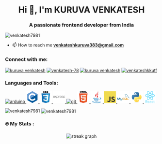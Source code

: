 <h1 align="center">Hi 👋, I'm KURUVA VENKATESH</h1>
<h3 align="center">A passionate frontend developer from India</h3>

<p align="left"> <img src="https://komarev.com/ghpvc/?username=venkatesh7981&label=Profile%20views&color=0e75b6&style=flat" alt="venkatesh7981" /> </p>

- 📫 How to reach me **venkateshkuruva383@gmail.com**

<h3 align="left">Connect with me:</h3>
<p align="left">
<a href="https://linkedin.com/in/kuruva venkatesh" target="blank"><img align="center" src="https://raw.githubusercontent.com/rahuldkjain/github-profile-readme-generator/master/src/images/icons/Social/linked-in-alt.svg" alt="kuruva venkatesh" height="30" width="40" /></a>
<a href="https://www.codechef.com/users/venkatesh-78" target="blank"><img align="center" src="https://cdn.jsdelivr.net/npm/simple-icons@3.1.0/icons/codechef.svg" alt="venkatesh-78" height="30" width="40" /></a>
<a href="https://www.leetcode.com/kuruva venkatesh" target="blank"><img align="center" src="https://raw.githubusercontent.com/rahuldkjain/github-profile-readme-generator/master/src/images/icons/Social/leet-code.svg" alt="kuruva venkatesh" height="30" width="40" /></a>
<a href="https://auth.geeksforgeeks.org/user/venkateshkkutf" target="blank"><img align="center" src="https://raw.githubusercontent.com/rahuldkjain/github-profile-readme-generator/master/src/images/icons/Social/geeks-for-geeks.svg" alt="venkateshkkutf" height="30" width="40" /></a>
</p>

<h3 align="left">Languages and Tools:</h3>
<p align="left"> <a href="https://www.arduino.cc/" target="_blank" rel="noreferrer"> <img src="https://cdn.worldvectorlogo.com/logos/arduino-1.svg" alt="arduino" width="40" height="40"/> </a> <a href="https://www.cprogramming.com/" target="_blank" rel="noreferrer"> <img src="https://raw.githubusercontent.com/devicons/devicon/master/icons/c/c-original.svg" alt="c" width="40" height="40"/> </a> <a href="https://www.w3schools.com/css/" target="_blank" rel="noreferrer"> <img src="https://raw.githubusercontent.com/devicons/devicon/master/icons/css3/css3-original-wordmark.svg" alt="css3" width="40" height="40"/> </a> <a href="https://expressjs.com" target="_blank" rel="noreferrer"> <img src="https://raw.githubusercontent.com/devicons/devicon/master/icons/express/express-original-wordmark.svg" alt="express" width="40" height="40"/> </a> <a href="https://git-scm.com/" target="_blank" rel="noreferrer"> <img src="https://www.vectorlogo.zone/logos/git-scm/git-scm-icon.svg" alt="git" width="40" height="40"/> </a> <a href="https://www.w3.org/html/" target="_blank" rel="noreferrer"> <img src="https://raw.githubusercontent.com/devicons/devicon/master/icons/html5/html5-original-wordmark.svg" alt="html5" width="40" height="40"/> </a> <a href="https://www.java.com" target="_blank" rel="noreferrer"> <img src="https://raw.githubusercontent.com/devicons/devicon/master/icons/java/java-original.svg" alt="java" width="40" height="40"/> </a> <a href="https://developer.mozilla.org/en-US/docs/Web/JavaScript" target="_blank" rel="noreferrer"> <img src="https://raw.githubusercontent.com/devicons/devicon/master/icons/javascript/javascript-original.svg" alt="javascript" width="40" height="40"/> </a> <a href="https://www.mysql.com/" target="_blank" rel="noreferrer"> <img src="https://raw.githubusercontent.com/devicons/devicon/master/icons/mysql/mysql-original-wordmark.svg" alt="mysql" width="40" height="40"/> </a> <a href="https://www.python.org" target="_blank" rel="noreferrer"> <img src="https://raw.githubusercontent.com/devicons/devicon/master/icons/python/python-original.svg" alt="python" width="40" height="40"/> </a> <a href="https://reactjs.org/" target="_blank" rel="noreferrer"> <img src="https://raw.githubusercontent.com/devicons/devicon/master/icons/react/react-original-wordmark.svg" alt="react" width="40" height="40"/> </a> </p>

<p><img align="left" src="https://github-readme-stats.vercel.app/api/top-langs?username=venkatesh7981&show_icons=true&locale=en&layout=compact" alt="venkatesh7981" /></p>

<p>&nbsp;<img align="center" src="https://github-readme-stats.vercel.app/api?username=venkatesh7981&show_icons=true&locale=en" alt="venkatesh7981" /></p>


<h3 align="left">🔥   My Stats :</h3>

###

<div align="center">
  <img src="https://streak-stats.demolab.com?user=Venkatesh7981&locale=en&mode=daily&theme=dark&hide_border=false&border_radius=5&order=3" height="220" alt="streak graph"  />
</div>

###
###
